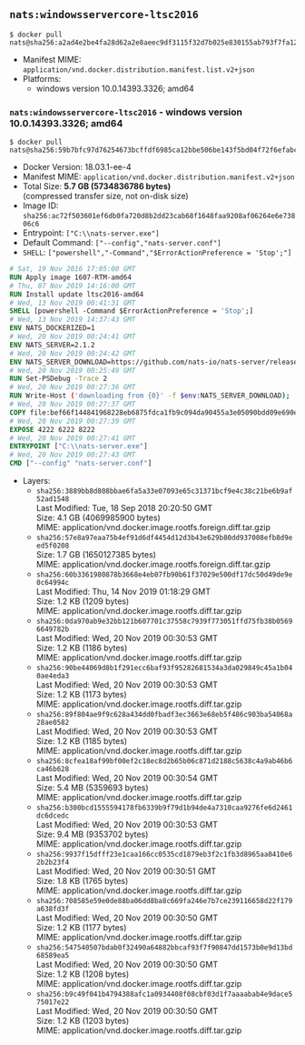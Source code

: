 ## `nats:windowsservercore-ltsc2016`

```console
$ docker pull nats@sha256:a2ad4e2be4fa28d62a2e8aeec9df3115f32d7b025e830155ab793f7fa12dc919
```

-	Manifest MIME: `application/vnd.docker.distribution.manifest.list.v2+json`
-	Platforms:
	-	windows version 10.0.14393.3326; amd64

### `nats:windowsservercore-ltsc2016` - windows version 10.0.14393.3326; amd64

```console
$ docker pull nats@sha256:59b7bfc97d76254673bcffdf6985ca12bbe506be143f5bd04f72f6efabc44770
```

-	Docker Version: 18.03.1-ee-4
-	Manifest MIME: `application/vnd.docker.distribution.manifest.v2+json`
-	Total Size: **5.7 GB (5734836786 bytes)**  
	(compressed transfer size, not on-disk size)
-	Image ID: `sha256:ac72f503601ef6db0fa720d8b2dd23cab68f1648faa9208af06264e6e73806c6`
-	Entrypoint: `["C:\\nats-server.exe"]`
-	Default Command: `["--config","nats-server.conf"]`
-	`SHELL`: `["powershell","-Command","$ErrorActionPreference = 'Stop';"]`

```dockerfile
# Sat, 19 Nov 2016 17:05:00 GMT
RUN Apply image 1607-RTM-amd64
# Thu, 07 Nov 2019 14:16:00 GMT
RUN Install update ltsc2016-amd64
# Wed, 13 Nov 2019 00:41:31 GMT
SHELL [powershell -Command $ErrorActionPreference = 'Stop';]
# Wed, 13 Nov 2019 14:37:43 GMT
ENV NATS_DOCKERIZED=1
# Wed, 20 Nov 2019 00:24:41 GMT
ENV NATS_SERVER=2.1.2
# Wed, 20 Nov 2019 00:24:42 GMT
ENV NATS_SERVER_DOWNLOAD=https://github.com/nats-io/nats-server/releases/download/v2.1.2/nats-server-v2.1.2-windows-amd64.zip
# Wed, 20 Nov 2019 00:25:49 GMT
RUN Set-PSDebug -Trace 2
# Wed, 20 Nov 2019 00:27:36 GMT
RUN Write-Host ('downloading from {0}' -f $env:NATS_SERVER_DOWNLOAD); 	[Net.ServicePointManager]::SecurityProtocol = [Net.SecurityProtocolType]::Tls12; 	Invoke-WebRequest -Uri $env:NATS_SERVER_DOWNLOAD -OutFile nats.zip; 		Write-Host 'extracting nats.zip'; 	Expand-Archive -Path 'nats.zip' -DestinationPath .; 		Write-Host 'copying binary'; 	Copy-Item nats-server-v*/nats-server.exe -Destination C:\\nats-server.exe; 		Write-Host 'cleaning up'; 	Remove-Item -Force nats.zip; 	Remove-Item -Recurse -Force nats-server-v*
# Wed, 20 Nov 2019 00:27:37 GMT
COPY file:bef66f144841968228eb6875fdca1fb9c094da90455a3e05090bdd09e690e7ea in C:\nats-server.conf 
# Wed, 20 Nov 2019 00:27:39 GMT
EXPOSE 4222 6222 8222
# Wed, 20 Nov 2019 00:27:41 GMT
ENTRYPOINT ["C:\\nats-server.exe"]
# Wed, 20 Nov 2019 00:27:43 GMT
CMD ["--config" "nats-server.conf"]
```

-	Layers:
	-	`sha256:3889bb8d808bbae6fa5a33e07093e65c31371bcf9e4c38c21be6b9af52ad1548`  
		Last Modified: Tue, 18 Sep 2018 20:20:50 GMT  
		Size: 4.1 GB (4069985900 bytes)  
		MIME: application/vnd.docker.image.rootfs.foreign.diff.tar.gzip
	-	`sha256:57e8a97eaa75b4ef91d6df4454d12d3b43e629b80dd937008efb8d9eed5f0208`  
		Size: 1.7 GB (1650127385 bytes)  
		MIME: application/vnd.docker.image.rootfs.foreign.diff.tar.gzip
	-	`sha256:60b3361980878b3668e4eb07fb90b61f37029e500df17dc50d49de9e0c64994c`  
		Last Modified: Thu, 14 Nov 2019 01:18:29 GMT  
		Size: 1.2 KB (1209 bytes)  
		MIME: application/vnd.docker.image.rootfs.diff.tar.gzip
	-	`sha256:0da970ab9e32bb121b607701c37558c7939f773051ffd75fb38b05696649782b`  
		Last Modified: Wed, 20 Nov 2019 00:30:53 GMT  
		Size: 1.2 KB (1186 bytes)  
		MIME: application/vnd.docker.image.rootfs.diff.tar.gzip
	-	`sha256:90be44069d8b1f291ecc6baf93f95282681534a3da029849c45a1b040ae4eda3`  
		Last Modified: Wed, 20 Nov 2019 00:30:53 GMT  
		Size: 1.2 KB (1173 bytes)  
		MIME: application/vnd.docker.image.rootfs.diff.tar.gzip
	-	`sha256:89f804ae9f9c628a434dd0fbadf3ec3663e68eb5f486c903ba54068a28ae0582`  
		Last Modified: Wed, 20 Nov 2019 00:30:53 GMT  
		Size: 1.2 KB (1185 bytes)  
		MIME: application/vnd.docker.image.rootfs.diff.tar.gzip
	-	`sha256:8cfea18af99bf00ef2c18ec8d2b65b06c871d2188c5638c4a9ab46b6ca46b628`  
		Last Modified: Wed, 20 Nov 2019 00:30:54 GMT  
		Size: 5.4 MB (5359693 bytes)  
		MIME: application/vnd.docker.image.rootfs.diff.tar.gzip
	-	`sha256:b300bcd1555594178fb6339b9f79d1b94de4a7310caa9276fe6d2461dc6dcedc`  
		Last Modified: Wed, 20 Nov 2019 00:30:53 GMT  
		Size: 9.4 MB (9353702 bytes)  
		MIME: application/vnd.docker.image.rootfs.diff.tar.gzip
	-	`sha256:9937f15dfff23e1caa166cc0535cd1879eb3f2c1fb3d8965aa0410e62b2b23f4`  
		Last Modified: Wed, 20 Nov 2019 00:30:51 GMT  
		Size: 1.8 KB (1765 bytes)  
		MIME: application/vnd.docker.image.rootfs.diff.tar.gzip
	-	`sha256:708585e59e0de88ba06dd8ba8c669fa246e7b7ce239116658d22f179a638fd3f`  
		Last Modified: Wed, 20 Nov 2019 00:30:50 GMT  
		Size: 1.2 KB (1177 bytes)  
		MIME: application/vnd.docker.image.rootfs.diff.tar.gzip
	-	`sha256:547540507bdab0f32490a64882bbcaf93f7f90847dd1573b0e9d13bd68589ea5`  
		Last Modified: Wed, 20 Nov 2019 00:30:50 GMT  
		Size: 1.2 KB (1208 bytes)  
		MIME: application/vnd.docker.image.rootfs.diff.tar.gzip
	-	`sha256:b9c49f041b4794388afc1a0934408f08cbf03d1f7aaaabab4e9dace575017e22`  
		Last Modified: Wed, 20 Nov 2019 00:30:50 GMT  
		Size: 1.2 KB (1203 bytes)  
		MIME: application/vnd.docker.image.rootfs.diff.tar.gzip
